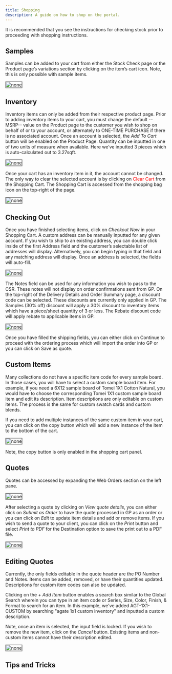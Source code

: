 ```yaml
---
title: Shopping
description: A guide on how to shop on the portal.
---
```


It is recommended that you see the instructions for checking stock prior to proceeding with shopping instructions.


## Samples

Samples can be added to your cart from either the Stock Check page or the Product page’s variations section by clicking on the item’s cart icon. Note, this is only possible with sample items.

<img src="/docs/assets/images/agt_1x1_amalfi_prl_shop_swatch.png" alt="none" style="border: 2px solid  gray;">

## Inventory

Inventory items can only be added from their respective product page. Prior to adding inventory items to your cart, you must change the default --MSRP-- value on the Product page to the customer you wish to shop on behalf of or to your account, or alternately to ONE-TIME PURCHASE if there is no associated account.
Once an account is selected, the <i>Add To Cart</i> button will be enabled on the Product Page. Quantity can be inputted in one of two units of measure when available. Here we’ve inputted 3 pieces which is auto-calculated out to 3.27sqft.

<img src="/docs/assets/images/agt_1x1_amalfi_prl_shop_inventory.png" alt="none" style="border: 2px solid  gray;">
<br>

Once your cart has an inventory item in it, the account cannot be changed. The only way to clear the selected account is by clicking on <span style="color:red">Clear Cart</span> from the Shopping Cart. The Shopping Cart is accessed from the shopping bag icon on the top-right of the page.

<img src="/docs/assets/images/shopping_cart_example.png" alt="none" style="border: 2px solid  gray;">

## Checking Out
Once you have finished selecting items, click on <i>Checkout Now</i> in your Shopping Cart.
A custom address can be manually inputted for any given account. If you wish to ship to an existing address, you can double click inside of the first Address field and the customer’s selectable list of addresses will display. Alternatively, you can begin typing in that field and any matching address will display. Once an address is selected, the fields will auto-fill.

<img src="/docs/assets/images/delivery_details_example.png" alt="none" style="border: 2px solid  gray;">


The Notes field can be used for any information you wish to pass to the CSR. These notes will not display on order confirmations sent from GP.
On the top-right of the Delivery Details and Order Summary page, a discount code can be selected. These discounts are currently only applied in GP. The Samples (30% off) discount will apply a 30% discount to inventory items which have a piece/sheet quantity of 3 or less. The Rebate discount code will apply rebate to applicable items in GP.

<img src="/docs/assets/images/discount_example.png" alt="none" style="border: 2px solid  gray;">

Once you have filled the shipping fields, you can either click on Continue to proceed with the ordering process which will import the order into GP or you can click on Save as quote.


## Custom Items

Many collections do not have a specific item code for every sample board. In those cases, you will have to select a custom sample board item. For example, if you need a 6X12 sample board of Tomei 1X1 Cotton Natural, you would have to choose the corresponding Tomei 1X1 custom sample board item and edit its description. 
Item descriptions are only editable on custom items.
The process is the same for custom swatch cards and custom blends.

If you need to add multiple instances of the same custom item in your cart, you can click on the copy button which will add a new instance of the item to the bottom of the cart.



<img src="/docs/assets/images/shopping_cart_custom_item_01.png" alt="none" style="border: 2px solid  gray;">

Note, the copy button is only enabled in the shopping cart panel.



## Quotes

Quotes can be accessed by expanding the Web Orders section on the left pane.

<img src="/docs/assets/images/quotes_sidebar_example.png" alt="none" style="border: 2px solid  gray;">


After selecting a quote by clicking on <i>View quote details</i>, you can either click on <i>Submit as Order</i> to have the quote processed in GP as an order or you can click on <i>Edit</i> to update item details and add or remove items. If you wish to send a quote to your client, you can click on the <i>Print</i> button and select <i>Print to PDF</i> for the Destination option to save the print out to a PDF file.

<img src="/docs/assets/images/quotes_details_example_01.png" alt="none" style="border: 2px solid  gray;">


## Editing Quotes

Currently, the only fields editable in the quote header are the PO Number and Notes. Items can be added, removed, or have their quantities updated.
Descriptions for custom item codes can also be updated.

Clicking on the <i>+ Add Item</i> button enables a search box similar to the Global Search wherein you can type in an item code or Series, Size, Color, Finish, & Format to search for an item.
In this example, we've added AGT-1X1-CUSTOM by searching "agate 1x1 custom inventory" and inputted a custom description.

Note, once an item is selected, the input field is locked. If you wish to remove the new item, click on the <i>Cancel</i> button. Existing items and non-custom items cannot have their description edited.

<img src="/docs/assets/images/agt_1x1_custom_example.png" alt="none" style="border: 2px solid  gray;">


## Tips and Tricks

